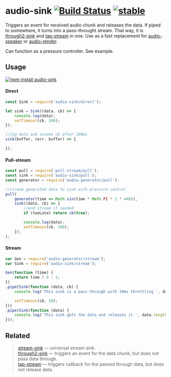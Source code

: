 # audio-sink [![Build Status](https://travis-ci.org/audiojs/audio-sink.svg?branch=master)](https://travis-ci.org/audiojs/audio-sink) [![stable](http://badges.github.io/stability-badges/dist/stable.svg)](http://github.com/badges/stability-badges)

Triggers an event for received audio chunk and releases the data. If piped to somewhere, it turns into a pass-throught stream. That way, it is [through2-sink](https://www.npmjs.com/package/through2-sink) and [tap-stream](https://www.npmjs.com/package/tap-stream) in one. Use as a fast replacement for [audio-speaker](https://npmjs.org/package/audio-speaker) or [audio-render](https://npmjs.org/package/audio-render).

Can function as a pressure controller. See example.

## Usage

[![npm install audio-sink](https://nodei.co/npm/audio-sink.png?mini=true)](https://npmjs.org/package/audio-sink/)

#### Direct

```js
const Sink = require('audio-sink/direct');

let sink = Sink((data, cb) => {
	console.log(data);
	setTimeout(cb, 100);
});

//log data and invoke cb after 100ms
sink(buffer, (err, buffer) => {

});
```

#### Pull-stream

```js
const pull = require('pull-stream/pull');
const sink = require('audio-sink/pull');
const generator = require('audio-generator/pull');

//stream generated data to sink with pressure control
pull(
	generator(time => Math.sin(time * Math.PI * 2 * 440)),
	sink((data, cb) => {
		//end stream if needed
		if (tooLate) return cb(true);

		console.log(data);
		setTimeout(cb, 100);
	});
);
```

#### Stream

```js
var Gen = require('audio-generator/stream');
var Sink = require('audio-sink/stream');

Gen(function (time) {
	return time ? 0 : 1;
})
.pipe(Sink(function (data, cb) {
	console.log('This sink is a pass-through with 10ms throttling ', data.length);

	setTimeout(cb, 10);
}))
.pipe(Sink(function (data) {
	console.log('This sink gets the data and releases it ', data.length);
}));
```

## Related

> [stream-sink](https://www.npmjs.com/package/stream-sink) — universal stream sink.<br/>
> [through2-sink](https://www.npmjs.com/package/through2-sink) — triggers an event for the data chunk, but does not pass data through.<br/>
> [tap-stream](https://www.npmjs.com/package/tap-stream) — triggers callback for the passed through data, but does not release data.
